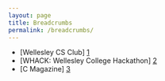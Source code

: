 ```yaml
---
layout: page
title: Breadcrumbs
permalink: /breadcrumbs/
---
```


- [Wellesley CS Club] [1]
- [WHACK: Wellesley College Hackathon] [2]
- [C Magazine] [3]

[1]: <https://csclub.wellesley.edu/> "Wellesley CS Club"
[2]: <https://wellesleyhacks.org/> "WHACK"
[3]: <https://cmagazine.org/> "C Magazine"